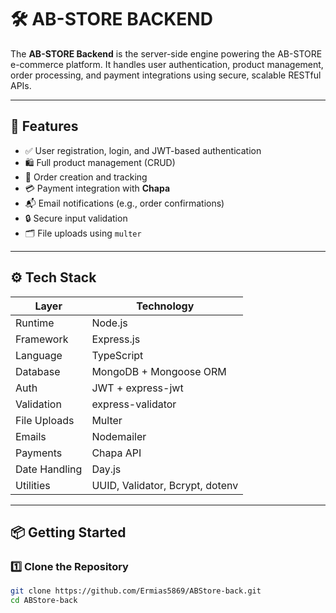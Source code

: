 # 🛠️ AB-STORE BACKEND

The **AB-STORE Backend** is the server-side engine powering the AB-STORE e-commerce platform. It handles user authentication, product management, order processing, and payment integrations using secure, scalable RESTful APIs.

---

## 🚀 Features

- ✅ User registration, login, and JWT-based authentication
- 🛍️ Full product management (CRUD)
- 🧾 Order creation and tracking
- 💳 Payment integration with **Chapa**
- 📬 Email notifications (e.g., order confirmations)
- 🔒 Secure input validation
- 🗂️ File uploads using `multer`

---

## ⚙️ Tech Stack

| Layer         | Technology                      |
| ------------- | ------------------------------- |
| Runtime       | Node.js                         |
| Framework     | Express.js                      |
| Language      | TypeScript                      |
| Database      | MongoDB + Mongoose ORM          |
| Auth          | JWT + express-jwt               |
| Validation    | express-validator               |
| File Uploads  | Multer                          |
| Emails        | Nodemailer                      |
| Payments      | Chapa API                       |
| Date Handling | Day.js                          |
| Utilities     | UUID, Validator, Bcrypt, dotenv |

---

## 📦 Getting Started

### 1️⃣ Clone the Repository

```bash
git clone https://github.com/Ermias5869/ABStore-back.git
cd ABStore-back
```
